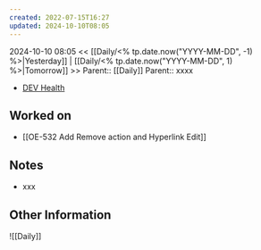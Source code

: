 ```yaml
---
created: 2022-07-15T16:27
updated: 2024-10-10T08:05
---
```

2024-10-10 08:05
<< [[Daily/<% tp.date.now("YYYY-MM-DD", -1) %>|Yesterday]] | [[Daily/<% tp.date.now("YYYY-MM-DD", 1) %>|Tomorrow]] >>
Parent:: [[Daily]] 
Parent:: xxxx

- [DEV Health](https://health-configdev.mixtelematics.com/public/mapshow.htm?id=2001&mapid=1A35514B-E08F-4B7C-90B8-CD1774AE8CA3)

## Worked on

- [[OE-532 Add Remove action and Hyperlink Edit]]

## Notes

- xxx

## Other Information

![[Daily]]
